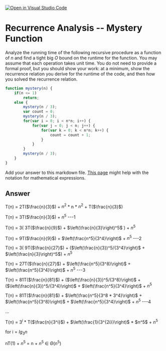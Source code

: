 [![Open in Visual Studio Code](https://classroom.github.com/assets/open-in-vscode-718a45dd9cf7e7f842a935f5ebbe5719a5e09af4491e668f4dbf3b35d5cca122.svg)](https://classroom.github.com/online_ide?assignment_repo_id=11924426&assignment_repo_type=AssignmentRepo)
# Recurrence Analysis -- Mystery Function

Analyze the running time of the following recursive procedure as a function of
$n$ and find a tight big $O$ bound on the runtime for the function. You may
assume that each operation takes unit time. You do not need to provide a formal
proof, but you should show your work: at a minimum, show the recurrence relation
you derive for the runtime of the code, and then how you solved the recurrence
relation.

```javascript
function mystery(n) {
    if(n <= 1)
        return;
    else {
        mystery(n / 3);
        var count = 0;
        mystery(n / 3);
        for(var i = 0; i < n*n; i++) {
            for(var j = 0; j < n; j++) {
                for(var k = 0; k < n*n; k++) {
                    count = count + 1;
                }
            }
        }
        mystery(n / 3);
    }
}
```
Add your answer to this markdown file. [This
page](https://docs.github.com/en/get-started/writing-on-github/working-with-advanced-formatting/writing-mathematical-expressions)
might help with the notation for mathematical expressions.

## Answer
T(n) = 2T($\frac{n}{3}$) + $n^2$ * n * $n^2$ + T($\frac{n}{3}$)

T(n) = 3T($\frac{n}{3}$) + $n^5$                                                                                    ---1

T(n) = 3( 3T($\frac{n}{9}$) + $\left(\frac{n}{3}\right)^5$ ) + $n^5$

T(n) = 9T($\frac{n}{9}$) + $\left(\frac{n^5}{3^4}\right)$ + $n^5$                                                   ---2

T(n) = 3( 9T($\frac{n}{27}$) + ($\left(\frac{n}{3})^5/{3^4}\right)$ + $\left(\frac{n}{3}\right)^5$) + $n^5$

T(n) = 27T($\frac{n}{27}$) + $\left(\frac{n^5}{3^8}\right)$ + $\left(\frac{n^5}{3^4}\right)$ + $n^5$                ---3

T(n) = 81T($\frac{n}{81}$) + ($\left(\frac{n}{3})^5/{3^8}\right)$ + ($\left(\frac{n}{3})^5/{3^4}\right)$ + $\left(\frac{n^5}{3^4}\right)$ + $n^5$

T(n) = 81T($\frac{n}{81}$) + $\left(\frac{n^5}{3^8 * 3^4}\right)$ + $\left(\frac{n^5}{3^8}\right)$ + $\left(\frac{n^5}{3^4}\right)$ + $n^5$        ---4

...

T(n) = $3^i$ * T($\frac{n}{3^i}$) + $\left(\frac{1}{3^{2i}}\right)$ * \$n^5$ + $n^5$

for i = $lg_{3}n$

nT(1) + $n^5$ = n + $n^5$ $\in$ $\Theta$($n^5$)

